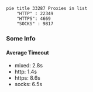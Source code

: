 
```mermaid
pie title 33287 Proxies in list
    "HTTP" : 22349
    "HTTPS": 4669
    "SOCKS" : 9817
```

### Some Info
#### Average Timeout

- mixed: 2.8s
- http: 1.4s
- https: 8.6s
- socks: 6.5s